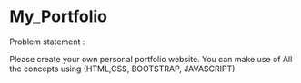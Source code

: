 # My_Portfolio


Problem statement :

Please create your own personal portfolio website. You can make use of  All the concepts using (HTML,CSS, BOOTSTRAP, JAVASCRIPT)
